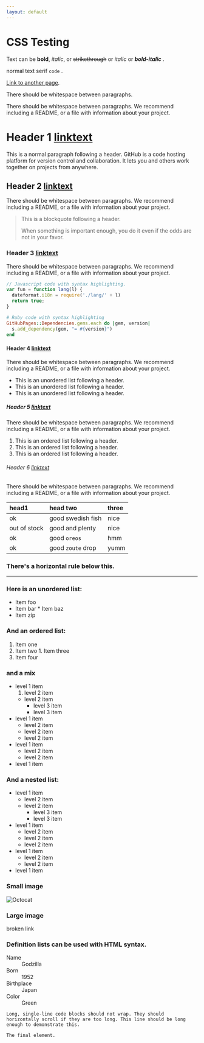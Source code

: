 ```yaml
---
layout: default
---
```


# CSS Testing

Text can be **bold**, _italic_, or ~~strikethrough~~ or *italic*  or ***bold-italic*** .

normal text <span class="serif"> serif </span> `code` .

[Link to another page](./another-page.html).

There should be whitespace between paragraphs.

There should be whitespace between paragraphs. We recommend including a README, or a file with information about your project.

# Header 1 [linktext](index.md)

This is a normal paragraph following a header. GitHub is a code hosting platform for version control and collaboration. It lets you and others work together on projects from anywhere.

## Header 2 [linktext](index.md)
There should be whitespace between paragraphs. We recommend including a README, or a file with information about your project.

> This is a blockquote following a header.
>
> When something is important enough, you do it even if the odds are not in your favor.

### Header 3 [linktext](index.md)
There should be whitespace between paragraphs. We recommend including a README, or a file with information about your project.

```js
// Javascript code with syntax highlighting.
var fun = function lang(l) {
  dateformat.i18n = require('./lang/' + l)
  return true;
}
```

```ruby
# Ruby code with syntax highlighting
GitHubPages::Dependencies.gems.each do |gem, version|
  s.add_dependency(gem, "= #{version}")
end
```

#### Header 4 [linktext](index.md)
There should be whitespace between paragraphs. We recommend including a README, or a file with information about your project.

*   This is an unordered list following a header.
*   This is an unordered list following a header.
*   This is an unordered list following a header.

##### Header 5 [linktext](index.md)
There should be whitespace between paragraphs. We recommend including a README, or a file with information about your project.

1.  This is an ordered list following a header.
2.  This is an ordered list following a header.
3.  This is an ordered list following a header.

###### Header 6 [linktext](index.md)
There should be whitespace between paragraphs. We recommend including a README, or a file with information about your project.

| head1        | head two          | three |
|:-------------|:------------------|:------|
| ok           | good swedish fish | nice  |
| out of stock | good and plenty   | nice  |
| ok           | good `oreos`      | hmm   |
| ok           | good `zoute` drop | yumm  |

### There's a horizontal rule below this.

* * *

### Here is an unordered list:

*   Item foo
  *   Item bar
    *   Item baz
*   Item zip

### And an ordered list:

1.  Item one
  1.  Item two
    1.  Item three
1.  Item four

### and a mix

- level 1 item
  1. level 2 item
  - level 2 item
    - level 3 item
    - level 3 item
- level 1 item
  - level 2 item
  - level 2 item
  - level 2 item
- level 1 item
  - level 2 item
  - level 2 item
- level 1 item

### And a nested list:

- level 1 item
  - level 2 item
  - level 2 item
    - level 3 item
    - level 3 item
- level 1 item
  - level 2 item
  - level 2 item
  - level 2 item
- level 1 item
  - level 2 item
  - level 2 item
- level 1 item

### Small image

![Octocat](https://github.githubassets.com/images/icons/emoji/octocat.png)

### Large image

broken link


### Definition lists can be used with HTML syntax.

<dl>
<dt>Name</dt>
<dd>Godzilla</dd>
<dt>Born</dt>
<dd>1952</dd>
<dt>Birthplace</dt>
<dd>Japan</dd>
<dt>Color</dt>
<dd>Green</dd>
</dl>

```
Long, single-line code blocks should not wrap. They should horizontally scroll if they are too long. This line should be long enough to demonstrate this.
```

```
The final element.
```